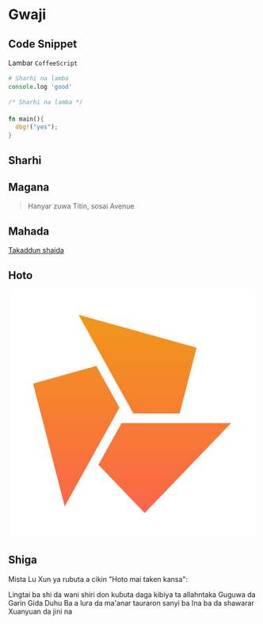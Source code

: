 [Markdown 全局注释]:#

# Gwaji

## Code Snippet

Lambar `CoffeeScript`

```coffee
# Sharhi na lamba
console.log 'good'


```

```rust
/* Sharhi na lamba */

fn main(){
  dbg!("yes");
}
```

## Sharhi

<!-- HTML 注释 --> 

<!-- 多行注释 --> 

## Magana

> Hanyar zuwa Titin, sosai Avenue

## Mahada

[Takaddun shaida](https://github.com/xxai-art/xxai-art-md)

## Hoto

![xxAI.Art Brand Identity](https://raw.githubusercontent.com/xxai-art/web/main/file/svg/logo.svg)

## Shiga

Mista Lu Xun ya rubuta a cikin "Hoto mai taken kansa":

  Lingtai ba shi da wani shiri don kuɓuta daga kibiya ta allahntaka
  Guguwa da Garin Gida Duhu
  Ba a lura da ma'anar tauraron sanyi ba
  Ina ba da shawarar Xuanyuan da jini na


